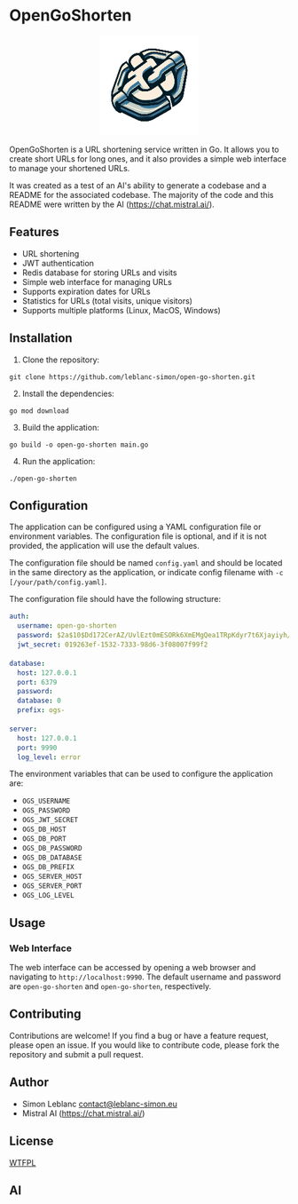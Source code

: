 # OpenGoShorten

<p align="center">
<img src="https://raw.githubusercontent.com/leblanc-simon/open-go-shorten/main/static/img/apple-touch-icon.png">
</p>

OpenGoShorten is a URL shortening service written in Go. It allows you to create short URLs for long ones, and it also provides a simple web interface to manage your shortened URLs.

It was created as a test of an AI's ability to generate a codebase and a README for the associated codebase. The majority of the code and this README were written by the AI (https://chat.mistral.ai/).

## Features

- URL shortening
- JWT authentication
- Redis database for storing URLs and visits
- Simple web interface for managing URLs
- Supports expiration dates for URLs
- Statistics for URLs (total visits, unique visitors)
- Supports multiple platforms (Linux, MacOS, Windows)

## Installation

1. Clone the repository:

```
git clone https://github.com/leblanc-simon/open-go-shorten.git
```

2. Install the dependencies:

```
go mod download
```

3. Build the application:

```
go build -o open-go-shorten main.go
```

4. Run the application:

```
./open-go-shorten
```

## Configuration

The application can be configured using a YAML configuration file or environment variables. The configuration file is optional, and if it is not provided, the application will use the default values.

The configuration file should be named `config.yaml` and should be located in the same directory as the application, or indicate config filename with `-c [/your/path/config.yaml]`.

The configuration file should have the following structure:

```yaml
auth:
  username: open-go-shorten
  password: $2a$10$Dd172CerAZ/UvlEzt0mESORk6XmEMgQea1TRpKdyr7t6Xjayiyh/m
  jwt_secret: 019263ef-1532-7333-98d6-3f08007f99f2

database:
  host: 127.0.0.1
  port: 6379
  password:
  database: 0
  prefix: ogs-

server:
  host: 127.0.0.1
  port: 9990
  log_level: error
```

The environment variables that can be used to configure the application are:

- `OGS_USERNAME`
- `OGS_PASSWORD`
- `OGS_JWT_SECRET`
- `OGS_DB_HOST`
- `OGS_DB_PORT`
- `OGS_DB_PASSWORD`
- `OGS_DB_DATABASE`
- `OGS_DB_PREFIX`
- `OGS_SERVER_HOST`
- `OGS_SERVER_PORT`
- `OGS_LOG_LEVEL`

## Usage

### Web Interface

The web interface can be accessed by opening a web browser and navigating to `http://localhost:9990`. The default username and password are `open-go-shorten` and `open-go-shorten`, respectively.


## Contributing

Contributions are welcome! If you find a bug or have a feature request, please open an issue. If you would like to contribute code, please fork the repository and submit a pull request.

## Author

* Simon Leblanc <contact@leblanc-simon.eu>
* Mistral AI (https://chat.mistral.ai/)

## License

[WTFPL](http://www.wtfpl.net/)

## AI

